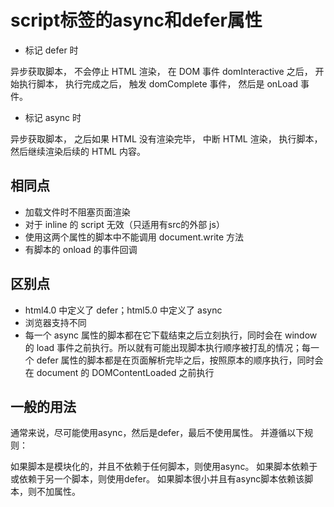 
# script标签的async和defer属性

- 标记 defer 时

异步获取脚本， 不会停止 HTML 渲染， 在 DOM 事件 domInteractive 之后， 开始执行脚本， 执行完成之后， 触发 domComplete 事件， 然后是 onLoad 事件。

- 标记 async 时

异步获取脚本， 之后如果 HTML 没有渲染完毕， 中断 HTML 渲染， 执行脚本， 然后继续渲染后续的 HTML 内容。

## 相同点

- 加载文件时不阻塞页面渲染
- 对于 inline 的 script 无效（只适用有src的外部 js）
- 使用这两个属性的脚本中不能调用 document.write 方法
- 有脚本的 onload 的事件回调

## 区别点

- html4.0 中定义了 defer；html5.0 中定义了 async
- 浏览器支持不同
- 每一个 async 属性的脚本都在它下载结束之后立刻执行，同时会在 window 的 load 事件之前执行。所以就有可能出现脚本执行顺序被打乱的情况；每一个 defer 属性的脚本都是在页面解析完毕之后，按照原本的顺序执行，同时会在 document 的 DOMContentLoaded 之前执行

## 一般的用法

通常来说，尽可能使用async，然后是defer，最后不使用属性。 并遵循以下规则：

如果脚本是模块化的，并且不依赖于任何脚本，则使用async。
如果脚本依赖于或依赖于另一个脚本，则使用defer。
如果脚本很小并且有async脚本依赖该脚本，则不加属性。
